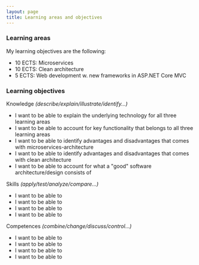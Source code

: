 ```yaml
---
layout: page
title: Learning areas and objectives
---
```


### Learning areas

My learning objectives are the following:

- 10 ECTS: Microservices
- 10 ECTS: Clean architecture
- 5 ECTS: Web development w. new frameworks in ASP.NET Core MVC

### Learning objectives

Knowledge *(describe/explain/illustrate/identify...)*

- I want to be able to explain the underlying technology for all three learning areas
- I want to be able to account for key functionality that belongs to all three learning areas
- I want to be able to identify advantages and disadvantages that comes with microservices-architecture
- I want to be able to identify advantages and disadvantages that comes with clean architecture
- I want to be able to account for what a "good" software architecture/design consists of

Skills *(apply/test/analyze/compare...)*

- I want to be able to
- I want to be able to
- I want to be able to
- I want to be able to

Competences *(combine/change/discuss/control...)*

- I want to be able to
- I want to be able to
- I want to be able to
- I want to be able to
